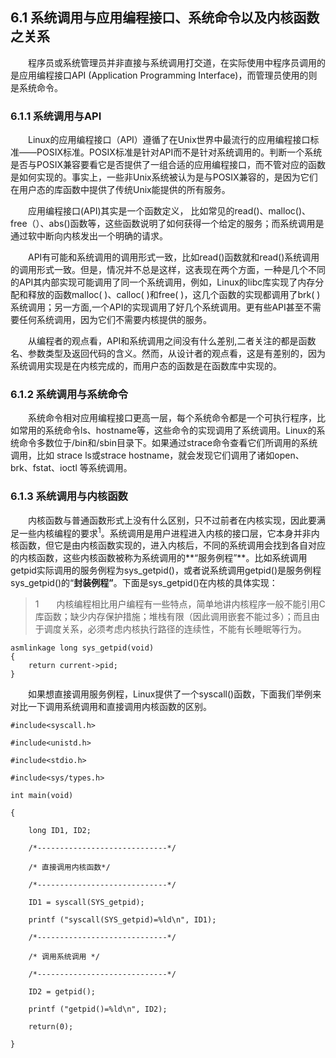 
## 6.1 系统调用与应用编程接口、系统命令以及内核函数之关系

&emsp;&emsp;程序员或系统管理员并非直接与系统调用打交道，在实际使用中程序员调用的是应用编程接口API
(Application Programming Interface)，而管理员使用的则是系统命令。

### 6.1.1 系统调用与API

&emsp;&emsp;Linux的应用编程接口（API）遵循了在Unix世界中最流行的应用编程接口标准——POSIX标准。POSIX标准是针对API而不是针对系统调用的。判断一个系统是否与POSIX兼容要看它是否提供了一组合适的应用编程接口，而不管对应的函数是如何实现的。事实上，一些非Unix系统被认为是与POSIX兼容的，是因为它们在用户态的库函数中提供了传统Unix能提供的所有服务。

&emsp;&emsp;应用编程接口(API)其实是一个函数定义，
比如常见的read()、malloc()、free（）、abs()函数等，这些函数说明了如何获得一个给定的服务；而系统调用是通过软中断向内核发出一个明确的请求。

&emsp;&emsp;API有可能和系统调用的调用形式一致，比如read()函数就和read()系统调用的调用形式一致。但是，情况并不总是这样，这表现在两个方面，一种是几个不同的API其内部实现可能调用了同一个系统调用，例如，Linux的libc库实现了内存分配和释放的函数malloc(
)、calloc( )和free( )，这几个函数的实现都调用了brk(
)系统调用；另一方面,一个API的实现调用了好几个系统调用。更有些API甚至不需要任何系统调用，因为它们不需要内核提供的服务。

&emsp;&emsp;从编程者的观点看，API和系统调用之间没有什么差别,二者关注的都是函数名、参数类型及返回代码的含义。然而，从设计者的观点看，这是有差别的，因为系统调用实现是在内核完成的，而用户态的函数是在函数库中实现的。

### 6.1.2 系统调用与系统命令 

&emsp;&emsp;系统命令相对应用编程接口更高一层，每个系统命令都是一个可执行程序，比如常用的系统命令ls、hostname等，这些命令的实现调用了系统调用。Linux的系统命令多数位于/bin和/sbin目录下。如果通过strace命令查看它们所调用的系统调用，比如
strace ls或strace hostname，就会发现它们调用了诸如open、brk、fstat、ioctl
等系统调用。

### 6.1.3 系统调用与内核函数

&emsp;&emsp;内核函数与普通函数形式上没有什么区别，只不过前者在内核实现，因此要满足一些内核编程的要求<sup>1</sup>。系统调用是用户进程进入内核的接口层，它本身并非内核函数，但它是由内核函数实现的，进入内核后，不同的系统调用会找到各自对应的内核函数，这些内核函数被称为系统调用的**“服务例程”**。比如系统调用
getpid实际调用的服务例程为sys_getpid()，或者说系统调用getpid()是服务例程sys_getpid()的“**封装例程”**。下面是sys_getpid()在内核的具体实现：



> 1&emsp;&emsp;内核编程相比用户编程有一些特点，简单地讲内核程序一般不能引用C库函数；缺少内存保护措施；堆栈有限（因此调用嵌套不能过多）；而且由于调度关系，必须考虑内核执行路径的连续性，不能有长睡眠等行为。

    asmlinkage long sys_getpid(void)
    {
		return current->pid;
    }

&emsp;&emsp;如果想直接调用服务例程，Linux提供了一个syscall()函数，下面我们举例来对比一下调用系统调用和直接调用内核函数的区别。


    #include<syscall.h>

    #include<unistd.h>

    #include<stdio.h>

    #include<sys/types.h>

    int main(void)

    {

		long ID1, ID2;

		/*-----------------------------*/

		/* 直接调用内核函数*/

		/*-----------------------------*/

		ID1 = syscall(SYS_getpid);

		printf ("syscall(SYS_getpid)=%ld\n", ID1);

		/*-----------------------------*/

		/* 调用系统调用 */

		/*-----------------------------*/

		ID2 = getpid();

		printf ("getpid()=%ld\n", ID2);

		return(0);

    }
